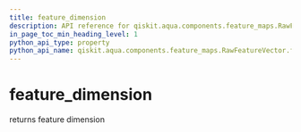 ```yaml
---
title: feature_dimension
description: API reference for qiskit.aqua.components.feature_maps.RawFeatureVector.feature_dimension
in_page_toc_min_heading_level: 1
python_api_type: property
python_api_name: qiskit.aqua.components.feature_maps.RawFeatureVector.feature_dimension
---
```


# feature\_dimension

returns feature dimension

